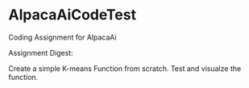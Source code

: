 # AlpacaAiCodeTest

Coding Assignment for AlpacaAi

Assignment Digest:

Create a simple K-means Function from scratch.
Test and visualze the function.
